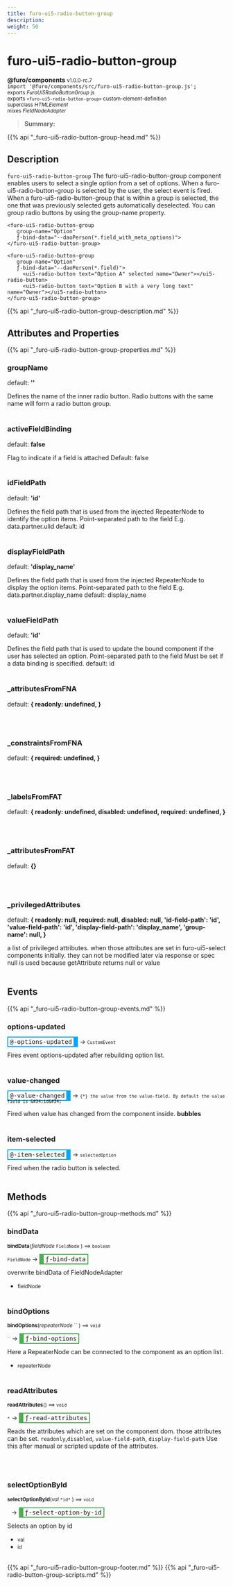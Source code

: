 ```yaml
---
title: furo-ui5-radio-button-group
description: 
weight: 50
---
```


# furo-ui5-radio-button-group
**@furo/components** <small>v1.0.0-rc.7</small>
<br>`import '@furo/components/src/furo-ui5-radio-button-group.js';`<small>
<br>exports *FuroUi5RadioButtonGroup* js
<br>exports `<furo-ui5-radio-button-group>` custom-element-definition
<br>superclass *HTMLElement*
<br> mixes *FieldNodeAdapter*</small>

> **Summary:** 

{{% api "_furo-ui5-radio-button-group-head.md" %}}

## Description

`furo-ui5-radio-button-group`
The furo-ui5-radio-button-group component enables users to select a single option from a set of options.
When a furo-ui5-radio-button-group is selected by the user, the select event is fired.
When a furo-ui5-radio-button-group that is within a group is selected, the one that was previously selected gets automatically deselected.
You can group radio buttons by using the group-name property.

```
<furo-ui5-radio-button-group
   group-name="Option"
   ƒ-bind-data="--daoPerson(*.field_with_meta_options)">
</furo-ui5-radio-button-group>
```
```
<furo-ui5-radio-button-group
   group-name="Option"
   ƒ-bind-data="--daoPerson(*.field)">
     <ui5-radio-button text="Option A" selected name="Owner"></ui5-radio-button>
     <ui5-radio-button text="Option B with a very long text" name="Owner"></ui5-radio-button>
</furo-ui5-radio-button-group>
```

{{% api "_furo-ui5-radio-button-group-description.md" %}}


## Attributes and Properties
{{% api "_furo-ui5-radio-button-group-properties.md" %}}














### **groupName**
default: **&#39;&#39;**</small>

Defines the name of the inner radio button. Radio buttons with the same name will form a radio button group.
<br><br>

### **activeFieldBinding**
default: **false**</small>

Flag to indicate if a field is attached
Default: false
<br><br>

### **idFieldPath**
default: **&#39;id&#39;**</small>

Defines the field path that is used from the injected RepeaterNode to identify the option items.
Point-separated path to the field
E.g. data.partner.ulid
default: id
<br><br>

### **displayFieldPath**
default: **&#39;display_name&#39;**</small>

Defines the field path that is used from the injected RepeaterNode to display the option items.
Point-separated path to the field
E.g. data.partner.display_name
default: display_name
<br><br>

### **valueFieldPath**
default: **&#39;id&#39;**</small>

Defines the field path that is used to update the bound component if the user has selected an option.
Point-separated path to the field
Must be set if a data binding is specified.
default: id
<br><br>


### **_attributesFromFNA**
default: **{
      readonly: undefined,
    }**</small>


<br><br>

### **_constraintsFromFNA**
default: **{
      required: undefined,
    }**</small>


<br><br>

### **_labelsFromFAT**
default: **{
      readonly: undefined,
      disabled: undefined,
      required: undefined,
    }**</small>


<br><br>

### **_attributesFromFAT**
default: **{}**</small>


<br><br>

### **_privilegedAttributes**
default: **{
      readonly: null,
      required: null,
      disabled: null,
      &#39;id-field-path&#39;: &#39;id&#39;,
      &#39;value-field-path&#39;: &#39;id&#39;,
      &#39;display-field-path&#39;: &#39;display_name&#39;,
      &#39;group-name&#39;: null,
    }**</small>

a list of privileged attributes. when those attributes are set in furo-ui5-select components initially.
they can not be modified later via response or spec
null is used because getAttribute returns null or value
<br><br>
## Events
{{% api "_furo-ui5-radio-button-group-events.md" %}}

### **options-updated**
<span  style="border-width:2px 10px 2px 2px; border-style: solid;border-color:  rgb(2, 168, 244);font-family:monospace; padding:2px 4px;">@-options-updated</span>
→ <small>`CustomEvent`</small>

Fires event options-updated after rebuilding option list.
<br><br>
### **value-changed**
<span  style="border-width:2px 10px 2px 2px; border-style: solid;border-color:  rgb(2, 168, 244);font-family:monospace; padding:2px 4px;">@-value-changed</span>
→ <small>`{*} the value from the value-field. By default the value field is &#34;id&#34;`</small>

 Fired when value has changed from the component inside. **bubbles**
<br><br>
### **item-selected**
<span  style="border-width:2px 10px 2px 2px; border-style: solid;border-color:  rgb(2, 168, 244);font-family:monospace; padding:2px 4px;">@-item-selected</span>
→ <small>`selectedOption`</small>

Fired when the radio button is selected.
<br><br>

## Methods
{{% api "_furo-ui5-radio-button-group-methods.md" %}}


### **bindData**
<small>**bindData**(*fieldNode* `FieldNode` ) ⟹ `boolean`</small>

<small>`FieldNode` </small> →
<span  style="border-width:2px 2px 2px 10px; border-style: solid;border-color:  rgb(76, 175, 80);font-family:monospace; padding:2px 4px;">ƒ-bind-data</span>

overwrite bindData of FieldNodeAdapter

- <small>fieldNode </small>
<br><br>

### **bindOptions**
<small>**bindOptions**(*repeaterNode* `` ) ⟹ `void`</small>

<small>`` </small> →
<span  style="border-width:2px 2px 2px 10px; border-style: solid;border-color:  rgb(76, 175, 80);font-family:monospace; padding:2px 4px;">ƒ-bind-options</span>

Here a RepeaterNode can be connected to the component as an option list.

- <small>repeaterNode </small>
<br><br>

### **readAttributes**
<small>**readAttributes**() ⟹ `void`</small>

<small>`*`</small> →
<span  style="border-width:2px 2px 2px 10px; border-style: solid;border-color:  rgb(76, 175, 80);font-family:monospace; padding:2px 4px;">ƒ-read-attributes</span>

Reads the attributes which are set on the component dom.
those attributes can be set. `readonly`,`disabled`, `value-field-path`, `display-field-path`
Use this after manual or scripted update of the attributes.

<br><br>




### **selectOptionById**
<small>**selectOptionById**(*val* `` *id* `` ) ⟹ `void`</small>

<small>`` `` </small> →
<span  style="border-width:2px 2px 2px 10px; border-style: solid;border-color:  rgb(76, 175, 80);font-family:monospace; padding:2px 4px;">ƒ-select-option-by-id</span>

Selects an option by id

- <small>val </small>
- <small>id </small>
<br><br>



















{{% api "_furo-ui5-radio-button-group-footer.md" %}}
{{% api "_furo-ui5-radio-button-group-scripts.md" %}}
